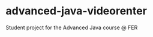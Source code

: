advanced-java-videorenter
=========================

Student project for the Advanced Java course @ FER